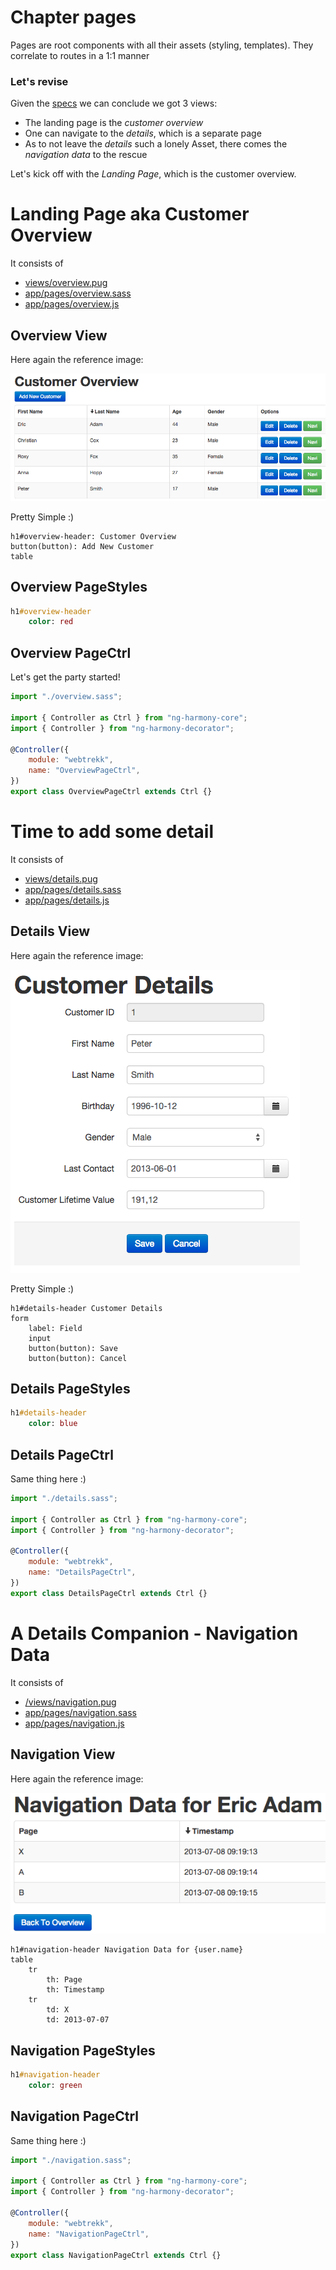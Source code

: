 # Chapter pages

Pages are root components with all their assets (styling, templates).
They correlate to routes in a 1:1 manner

### Let's revise

Given the [specs](/README.md) we can conclude we got 3 views:
* The landing page is the _customer overview_
* One can navigate to the _details_, which is a separate page
* As to not leave the _details_ such a lonely Asset, there comes the _navigation data_ to the rescue

Let's kick off with the _Landing Page_, which is the customer overview.

# Landing Page aka Customer Overview

It consists of
* [views/overview.pug](#Overview-View "save:")
* [app/pages/overview.sass](#Overview-PageStyles "save:")
* [app/pages/overview.js](#Overview-PageCtrl "save:")

## Overview View

Here again the reference image:

![customer overview](/assets/docs/overview.png)

Pretty Simple :)

```pug
h1#overview-header: Customer Overview
button(button): Add New Customer
table
```

## Overview PageStyles

```sass
h1#overview-header
	color: red
```

## Overview PageCtrl

Let's get the party started!

```js
import "./overview.sass";

import { Controller as Ctrl } from "ng-harmony-core";
import { Controller } from "ng-harmony-decorator";

@Controller({
	module: "webtrekk",
	name: "OverviewPageCtrl",
})
export class OverviewPageCtrl extends Ctrl {}
```

# Time to add some detail

It consists of
* [views/details.pug](#Details-View "save:")
* [app/pages/details.sass](#Details-PageStyles "save:")
* [app/pages/details.js](#Details-PageCtrl "save:")

## Details View

Here again the reference image:

![customer overview](/assets/docs/details.png)

Pretty Simple :)

```pug
h1#details-header Customer Details
form
	label: Field
	input
	button(button): Save
	button(button): Cancel
```

## Details PageStyles

```sass
h1#details-header
	color: blue
```

## Details PageCtrl

Same thing here :)

```js
import "./details.sass";

import { Controller as Ctrl } from "ng-harmony-core";
import { Controller } from "ng-harmony-decorator";

@Controller({
	module: "webtrekk",
	name: "DetailsPageCtrl",
})
export class DetailsPageCtrl extends Ctrl {}
```

# A Details Companion - Navigation Data

It consists of
* [/views/navigation.pug](#Navigation-View "save:")
* [app/pages/navigation.sass](#Navigation-PageStyles "save:")
* [app/pages/navigation.js](#Navigation-PageCtrl "save:")

## Navigation View

Here again the reference image:

![customer overview](/assets/docs/navigation.png)

```pug
h1#navigation-header Navigation Data for {user.name}
table
	tr
		th: Page
		th: Timestamp
	tr
		td: X
		td: 2013-07-07
```

## Navigation PageStyles

```sass
h1#navigation-header
	color: green
```

## Navigation PageCtrl

Same thing here :)

```js
import "./navigation.sass";

import { Controller as Ctrl } from "ng-harmony-core";
import { Controller } from "ng-harmony-decorator";

@Controller({
	module: "webtrekk",
	name: "NavigationPageCtrl",
})
export class NavigationPageCtrl extends Ctrl {}
```
